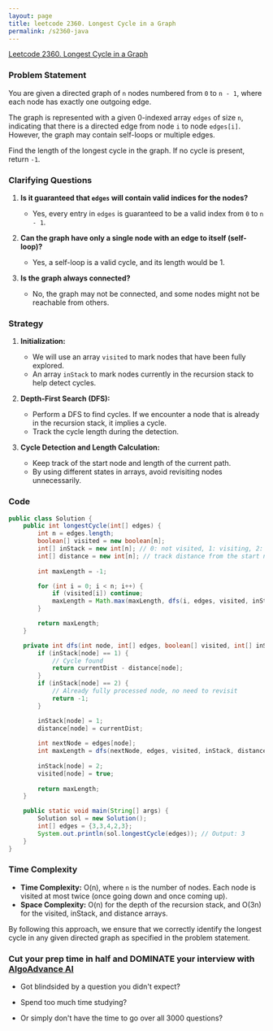 ```yaml
---
layout: page
title: leetcode 2360. Longest Cycle in a Graph
permalink: /s2360-java
---
```

[Leetcode 2360. Longest Cycle in a Graph](https://algoadvance.github.io/algoadvance/l2360)
### Problem Statement

You are given a directed graph of `n` nodes numbered from `0` to `n - 1`, where each node has exactly one outgoing edge.

The graph is represented with a given 0-indexed array `edges` of size `n`, indicating that there is a directed edge from node `i` to node `edges[i]`. However, the graph may contain self-loops or multiple edges.

Find the length of the longest cycle in the graph. If no cycle is present, return `-1`.

### Clarifying Questions
1. **Is it guaranteed that `edges` will contain valid indices for the nodes?** 
   - Yes, every entry in `edges` is guaranteed to be a valid index from `0` to `n - 1`.
  
2. **Can the graph have only a single node with an edge to itself (self-loop)?**
   - Yes, a self-loop is a valid cycle, and its length would be 1.

3. **Is the graph always connected?**
   - No, the graph may not be connected, and some nodes might not be reachable from others.

### Strategy

1. **Initialization:**
   - We will use an array `visited` to mark nodes that have been fully explored.
   - An array `inStack` to mark nodes currently in the recursion stack to help detect cycles.

2. **Depth-First Search (DFS):**
   - Perform a DFS to find cycles. If we encounter a node that is already in the recursion stack, it implies a cycle.
   - Track the cycle length during the detection.

3. **Cycle Detection and Length Calculation:**
   - Keep track of the start node and length of the current path.
   - By using different states in arrays, avoid revisiting nodes unnecessarily.

### Code
```java
public class Solution {
    public int longestCycle(int[] edges) {
        int n = edges.length;
        boolean[] visited = new boolean[n];
        int[] inStack = new int[n]; // 0: not visited, 1: visiting, 2: visited
        int[] distance = new int[n]; // track distance from the start node in the DFS
        
        int maxLength = -1;

        for (int i = 0; i < n; i++) {
            if (visited[i]) continue;
            maxLength = Math.max(maxLength, dfs(i, edges, visited, inStack, distance, 0));
        }

        return maxLength;
    }

    private int dfs(int node, int[] edges, boolean[] visited, int[] inStack, int[] distance, int currentDist) {
        if (inStack[node] == 1) {
            // Cycle found
            return currentDist - distance[node];
        }
        if (inStack[node] == 2) {
            // Already fully processed node, no need to revisit
            return -1;
        }

        inStack[node] = 1;
        distance[node] = currentDist;
        
        int nextNode = edges[node];
        int maxLength = dfs(nextNode, edges, visited, inStack, distance, currentDist + 1);
        
        inStack[node] = 2;
        visited[node] = true;
        
        return maxLength;
    }

    public static void main(String[] args) {
        Solution sol = new Solution();
        int[] edges = {3,3,4,2,3}; 
        System.out.println(sol.longestCycle(edges)); // Output: 3
    }
}
```

### Time Complexity
- **Time Complexity:** O(n), where `n` is the number of nodes. Each node is visited at most twice (once going down and once coming up).
- **Space Complexity:** O(n) for the depth of the recursion stack, and O(3n) for the visited, inStack, and distance arrays.

By following this approach, we ensure that we correctly identify the longest cycle in any given directed graph as specified in the problem statement.


### Cut your prep time in half and DOMINATE your interview with [AlgoAdvance AI](https://algoAdvance.com)

- Got blindsided by a question you didn't expect?

- Spend too much time studying?

- Or simply don't have the time to go over all 3000 questions?

